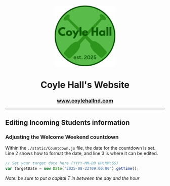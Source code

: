 <p align="center"><img src="assets/images/favicon.png"></img></p>
<h1 align="center">Coyle Hall's Website</h1>

<h3 align="center"><a href="https://www.coylehallnd.com">www.coylehallnd.com</a></h3>

<hr>

## Editing Incoming Students information

### Adjusting the Welcome Weekend countdown

Within the <code>./static/Countdown.js</code> file, the date for the countdown is set. Line 2 shows how to format the date, and line 3 is where it can be edited.

```js
// Set your target date here (YYYY-MM-DD HH:MM:SS)
var targetDate = new Date("2025-08-22T09:00:00").getTime();
```

<em>Note: be sure to put a capital T in between the day and the hour</em>

